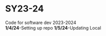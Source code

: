 # SY23-24
Code for software dev 2023-2024
<br>
<b>1/4/24</b>-Setting up repo
<b>1/5/24</b>-Updating Local